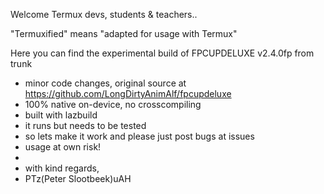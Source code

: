 Welcome Termux devs, students & teachers..

"Termuxified" means "adapted for usage with Termux"

Here you can find the experimental build of FPCUPDELUXE v2.4.0fp from trunk
- minor code changes, original source at https://github.com/LongDirtyAnimAlf/fpcupdeluxe
- 100% native on-device, no crosscompiling
- built with lazbuild
- it runs but needs to be tested
- so lets make it work and please just post bugs at issues
- usage at own risk!
- 
- with kind regards,
- PTz(Peter Slootbeek)uAH
